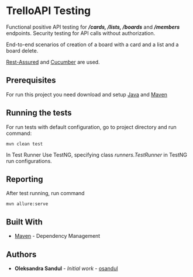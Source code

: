 # TrelloAPI Testing

Functional positive API testing for ***/cards, /lists, /boards*** and ***/members*** endpoints.
Security testing for API calls without authorization.

End-to-end scenarios of creation of a board with a card and a list and a board delete.

[Rest-Assured](http://rest-assured.io/) and [Cucumber](https://cucumber.io/) are used.

## Prerequisites

For run this project you need download and setup [Java](https://java.com/en/download/) and [Maven](https://maven.apache.org/download.cgi)

## Running the tests

For run tests with default configuration, go to project directory and run command:
```
mvn clean test
```
In Test Runner Use TestNG, specifying class *runners.TestRunner* in TestNG run configurations.

## Reporting

After test running, run command

```
mvn allure:serve
```

## Built With

* [Maven](https://maven.apache.org/) - Dependency Management


## Authors

* **Oleksandra Sandul** - *Initial work* - [osandul](https://github.com/osandul)
